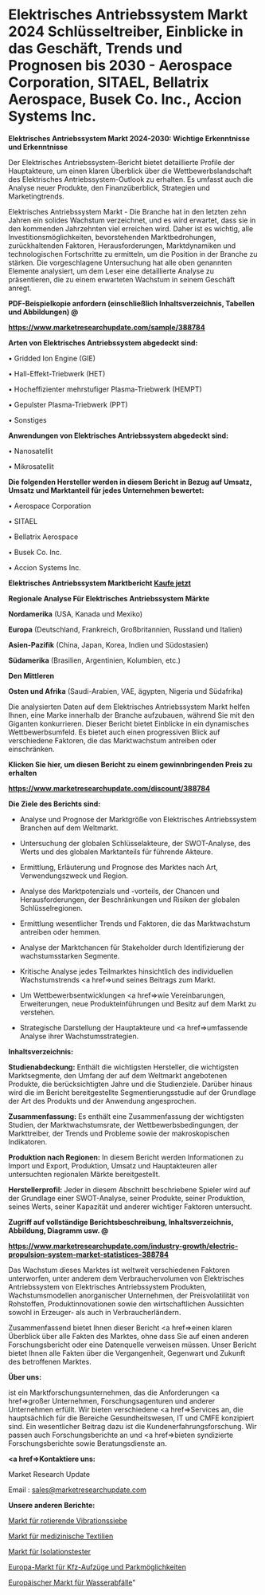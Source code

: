 # Elektrisches Antriebssystem Markt 2024 Schlüsseltreiber, Einblicke in das Geschäft, Trends und Prognosen bis 2030 - Aerospace Corporation, SITAEL, Bellatrix Aerospace, Busek Co. Inc., Accion Systems Inc.

<strong>Elektrisches Antriebssystem Markt 2024-2030: Wichtige Erkenntnisse und Erkenntnisse</strong>

Der Elektrisches Antriebssystem-Bericht bietet detaillierte Profile der Hauptakteure, um einen klaren Überblick über die Wettbewerbslandschaft des Elektrisches Antriebssystem-Outlook zu erhalten. Es umfasst auch die Analyse neuer Produkte, den Finanzüberblick, Strategien und Marketingtrends.

Elektrisches Antriebssystem Markt - Die Branche hat in den letzten zehn Jahren ein solides Wachstum verzeichnet, und es wird erwartet, dass sie in den kommenden Jahrzehnten viel erreichen wird. Daher ist es wichtig, alle Investitionsmöglichkeiten, bevorstehenden Marktbedrohungen, zurückhaltenden Faktoren, Herausforderungen, Marktdynamiken und technologischen Fortschritte zu ermitteln, um die Position in der Branche zu stärken. Die vorgeschlagene Untersuchung hat alle oben genannten Elemente analysiert, um dem Leser eine detaillierte Analyse zu präsentieren, die zu einem erwarteten Wachstum in seinem Geschäft anregt.



<strong><b>PDF-Beispielkopie anfordern (einschließlich Inhaltsverzeichnis, Tabellen und Abbildungen) @ </b></strong>

<strong><a href=https://www.marketresearchupdate.com/sample/388784>

<strong>https://www.marketresearchupdate.com/sample/388784</u></a></strong></strong>



<strong>Arten von Elektrisches Antriebssystem abgedeckt sind:</strong>

• Gridded Ion Engine (GIE)

• Hall-Effekt-Triebwerk (HET)

• Hocheffizienter mehrstufiger Plasma-Triebwerk (HEMPT)

• Gepulster Plasma-Triebwerk (PPT)

• Sonstiges



<strong>Anwendungen von Elektrisches Antriebssystem abgedeckt sind:</strong>

• Nanosatellit

• Mikrosatellit



<strong>Die folgenden Hersteller werden in diesem Bericht in Bezug auf Umsatz, Umsatz und Marktanteil für jedes Unternehmen bewertet:</strong>

• Aerospace Corporation

• SITAEL

• Bellatrix Aerospace

• Busek Co. Inc.

• Accion Systems Inc.



<strong>Elektrisches Antriebssystem Marktbericht <a href=https://www.marketresearchupdate.com/buynow/388784>Kaufe jetzt</a></strong>



<strong>Regionale Analyse Für Elektrisches Antriebssystem Märkte</strong>



<strong>Nordamerika</strong> (USA, Kanada und Mexiko)



<strong>Europa</strong> (Deutschland, Frankreich, Großbritannien, Russland und Italien)



<strong>Asien-Pazifik</strong> (China, Japan, Korea, Indien und Südostasien)



<strong>Südamerika</strong> (Brasilien, Argentinien, Kolumbien, etc.)



<strong>Den Mittleren</strong> 

<strong>Osten und Afrika</strong> (Saudi-Arabien, VAE, ägypten, Nigeria und Südafrika)

Die analysierten Daten auf dem Elektrisches Antriebssystem Markt helfen Ihnen, eine Marke innerhalb der Branche aufzubauen, während Sie mit den Giganten konkurrieren. Dieser Bericht bietet Einblicke in ein dynamisches Wettbewerbsumfeld. Es bietet auch einen progressiven Blick auf verschiedene Faktoren, die das Marktwachstum antreiben oder einschränken.



<strong>Klicken Sie hier, um diesen Bericht zu einem gewinnbringenden Preis zu erhalten
</strong>

<strong><a href=https://www.marketresearchupdate.com/discount/388784>https://www.marketresearchupdate.com/discount/388784</b></u></strong></a>



<strong>Die Ziele des Berichts sind:</strong>

- Analyse und Prognose der Marktgröße von Elektrisches Antriebssystem Branchen auf dem Weltmarkt.

- Untersuchung der globalen Schlüsselakteure, der SWOT-Analyse, des Werts und des globalen Marktanteils für führende Akteure.

- Ermittlung, Erläuterung und Prognose des Marktes nach Art, Verwendungszweck und Region.

- Analyse des Marktpotenzials und -vorteils, der Chancen und Herausforderungen, der Beschränkungen und Risiken der globalen Schlüsselregionen.

- Ermittlung wesentlicher Trends und Faktoren, die das Marktwachstum antreiben oder hemmen.

- Analyse der Marktchancen für Stakeholder durch Identifizierung der wachstumsstarken Segmente.

- Kritische Analyse jedes Teilmarktes hinsichtlich des individuellen Wachstumstrends <a href=>und</a> seines Beitrags zum Markt.

- Um Wettbewerbsentwicklungen <a href=>wie</a> Vereinbarungen, Erweiterungen, neue Produkteinführungen und Besitz auf dem Markt zu verstehen.

- Strategische Darstellung der Hauptakteure und <a href=>umfas</a>sende Analyse ihrer Wachstumsstrategien.



<strong>Inhaltsverzeichnis:</strong>



<strong>Studienabdeckung:</strong> Enthält die wichtigsten Hersteller, die wichtigsten Marktsegmente, den Umfang der auf dem Weltmarkt angebotenen Produkte, die berücksichtigten Jahre und die Studienziele. Darüber hinaus wird die im Bericht bereitgestellte Segmentierungsstudie auf der Grundlage der Art des Produkts und der Anwendung angesprochen.



<strong>Zusammenfassung:</strong> Es enthält eine Zusammenfassung der wichtigsten Studien, der Marktwachstumsrate, der Wettbewerbsbedingungen, der Markttreiber, der Trends und Probleme sowie der makroskopischen Indikatoren.



<strong>Produktion nach Regionen:</strong> In diesem Bericht werden Informationen zu Import und Export, Produktion, Umsatz und Hauptakteuren aller untersuchten regionalen Märkte bereitgestellt.



<strong>Herstellerprofil:</strong> Jeder in diesem Abschnitt beschriebene Spieler wird auf der Grundlage einer SWOT-Analyse, seiner Produkte, seiner Produktion, seines Werts, seiner Kapazität und anderer wichtiger Faktoren untersucht.



<strong><b>Zugriff auf vollständige Berichtsbeschreibung, Inhaltsverzeichnis, Abbildung, Diagramm usw. @ </b></strong>

<strong><a href=https://www.marketresearchupdate.com/industry-growth/electric-propulsion-system-market-statistices-388784>https://www.marketresearchupdate.com/industry-growth/electric-propulsion-system-market-statistices-388784</a></strong>

Das Wachstum dieses Marktes ist weltweit verschiedenen Faktoren unterworfen, unter anderem dem Verbrauchervolumen von Elektrisches Antriebssystem von Elektrisches Antriebssystem Produkten, Wachstumsmodellen anorganischer Unternehmen, der Preisvolatilität von Rohstoffen, Produktinnovationen sowie den wirtschaftlichen Aussichten sowohl in Erzeuger- als auch in Verbraucherländern.

Zusammenfassend bietet Ihnen dieser Bericht <a href=>einen</a> klaren Überblick über alle Fakten des Marktes, ohne dass Sie auf einen anderen Forschungsbericht oder eine Datenquelle verweisen müssen. Unser Bericht bietet Ihnen alle Fakten über die Vergangenheit, Gegenwart und Zukunft des betroffenen Marktes.



<strong>Über uns:</strong>

 ist ein Marktforschungsunternehmen, das die Anforderungen <a href=>großer</a> Unternehmen, Forschungsagenturen und anderer Unternehmen erfüllt. Wir bieten verschiedene <a href=>Services</a> an, die hauptsächlich für die Bereiche Gesundheitswesen, IT und CMFE konzipiert sind. Ein wesentlicher Beitrag dazu ist die Kundenerfahrungsforschung. Wir passen auch Forschungsberichte an und <a href=>bieten</a> syndizierte Forschungsberichte sowie Beratungsdienste an.



<strong><a href=>Kontaktiere uns:</a></strong>

Market Research Update

Email : sales@marketresearchupdate.com



<strong>Unsere anderen Berichte:</strong>

<a href=https://www.linkedin.com/pulse/rotary-vibrating-screens-market-2023-challenges>Markt für rotierende Vibrationssiebe</a>

<a href=https://www.linkedin.com/pulse/medical-textiles-market-2023-analysis-growth>Markt für medizinische Textilien</a>

<a href=https://www.linkedin.com/pulse/insulation-testers-market-size-trends-consumption>Markt für Isolationstester</a>

<a href=https://www.linkedin.com/pulse/europe-automotive-lifts-car-parking-market-size>Europa-Markt für Kfz-Aufzüge und Parkmöglichkeiten</a>

<a href=https://www.linkedin.com/pulse/europe-water-waste-market-2023-current-future-potential>Europäischer Markt für Wasserabfälle</a>"
